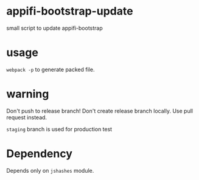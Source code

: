 # appifi-bootstrap-update
small script to update appifi-bootstrap

# usage
`webpack -p` to generate packed file.

# warning
Don't push to release branch! Don't create release branch locally. Use pull request instead.

`staging` branch is used for production test

# Dependency

Depends only on `jshashes` module.
